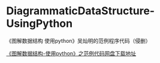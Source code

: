 # DiagrammaticDataStructure-UsingPython
《图解数据结构 使用python》吴灿明的范例程序代码（侵删）

[《图解数据结构-使用python》之范例代码网盘下载地址](https://pan.baidu.com/s/1jJWK4Lo)
